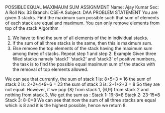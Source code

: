 POSSIBLE EQUAL MAXIMAUM SUM ASSIGNMENT
Name: Ajay Kumar
Sec: A
Roll No: 33
Branch: CSE-A
Subject: DAA
PROBLEM STATEMENT
You are given 3 stacks. Find the maximum sum possible such that sum of elements of each stack are equal and maximum. You can only remove elements from top of the stack
Algorithm
1.	We have to find the sum of all elements of the in individual stacks.
2.	If the sum of all three stacks is the same, then this is maximum sum.
3.	Else remove the top elements of the stack having the maximum sum among three of stacks. Repeat step 1 and step 2.
Example
Given three filled stacks namely ‘stack1’ ‘stack2’ and ‘stack3’ of positive numbers, the task is to find the possible equal maximum sum of the stacks with the removal of top elements allowed.
 
 
 
 
 
 
We can see that currently,
the sum of stack 1 is: 8+5+3 = 16
the sum of stack 2 is: 2+2+4+9+6 = 23
the sum of stack 3 is: 2+1+2+3 = 8
So they are not equal.
However, if we pop {8} from stack 1, {6,9} from stack 2 and nothing from stack 3,
We get the sum as :
Stack 1: 16-8=8
Stack 2: 23-15=8
Stack 3: 8-0=8
We can see that now the sum of all three stacks are equal which is 8 and it is the highest possible, hence we return 8.
